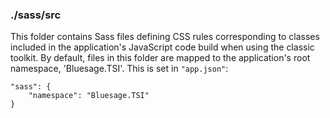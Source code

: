 ### ./sass/src

This folder contains Sass files defining CSS rules corresponding to classes
included in the application's JavaScript code build when using the classic toolkit.
By default, files in this folder are mapped to the application's root namespace, 'Bluesage.TSI'.
This is set in `"app.json"`:

    "sass": {
        "namespace": "Bluesage.TSI"
    }